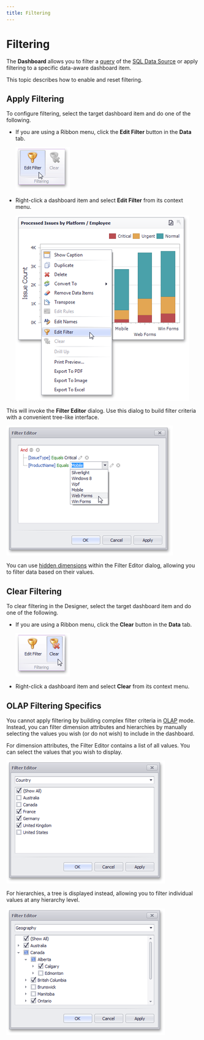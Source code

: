 ```yaml
---
title: Filtering
---
```

# Filtering
The **Dashboard** allows you to filter a [query](../working-with-data/filter-queries.md) of the [SQL Data Source](../providing-data/connecting-to-sql-databases.md) or apply filtering to a specific data-aware dashboard item.

This topic describes how to enable and reset filtering.

## Apply Filtering
To configure filtering, select the target dashboard item and do one of the following.
* If you are using a Ribbon menu, click the **Edit Filter** button in the **Data** tab.
	
	![DataShaping_Filtering_EditFilterButton](../../../images/img19368.png)
* Right-click a dashboard item and select **Edit Filter** from its context menu.
	
	![DataShaping_Filtering_EditFilterMenuItem](../../../images/img19369.png)

This will invoke the **Filter Editor** dialog. Use this dialog to build filter criteria with a convenient tree-like interface.

![DataShaping_Filtering_FilterEditor](../../../images/img19370.png)

You can use [hidden dimensions](../binding-dashboard-items-to-data/hidden-data-items.md) within the Filter Editor dialog, allowing you to filter data based on their values.

## Clear Filtering
To clear filtering in the Designer, select the target dashboard item and do one of the following.
* If you are using a Ribbon menu, click the **Clear** button in the **Data** tab.
	
	![DataShaping_Filtering_ClearFilterButton](../../../images/img19371.png)
* Right-click a dashboard item and select **Clear** from its context menu.

## OLAP Filtering Specifics
You cannot apply filtering by building complex filter criteria in [OLAP](../binding-dashboard-items-to-data/binding-dashboard-items-to-data-in-olap-mode.md) mode. Instead, you can filter dimension attributes and hierarchies by manually selecting the values you wish (or do not wish) to include in the dashboard.

For dimension attributes, the Filter Editor contains a list of all values. You can select the values that you wish to display.

![ProvidingData_OLAP_Filter_Standard](../../../images/img19755.png)

For hierarchies, a tree is displayed instead, allowing you to filter individual values at any hierarchy level.

![ProvidingData_OLAP_Filter_Hierarchical](../../../images/img19754.png)